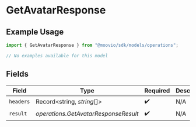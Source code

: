 # GetAvatarResponse

## Example Usage

```typescript
import { GetAvatarResponse } from "@moovio/sdk/models/operations";

// No examples available for this model
```

## Fields

| Field                                | Type                                 | Required                             | Description                          |
| ------------------------------------ | ------------------------------------ | ------------------------------------ | ------------------------------------ |
| `headers`                            | Record<string, *string*[]>           | :heavy_check_mark:                   | N/A                                  |
| `result`                             | *operations.GetAvatarResponseResult* | :heavy_check_mark:                   | N/A                                  |